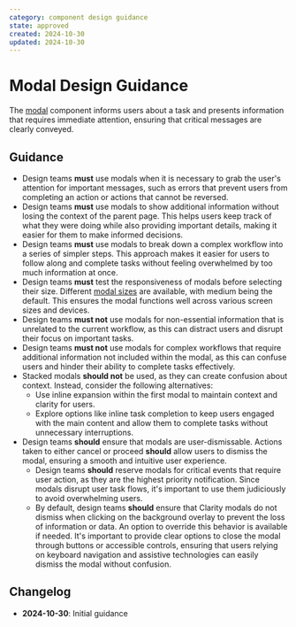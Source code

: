 ```yaml
---
category: component design guidance
state: approved
created: 2024-10-30
updated: 2024-10-30
---
```


# Modal Design Guidance

The [modal](https://clarity.design/documentation/modal) component informs users about a task and presents information that requires immediate attention, ensuring that critical messages are clearly conveyed.

## Guidance

- Design teams **must** use modals when it is necessary to grab the user's attention for important messages, such as errors that prevent users from completing an action or actions that cannot be reversed.
- Design teams **must** use modals to show additional information without losing the context of the parent page. This helps users keep track of what they were doing while also providing important details, making it easier for them to make informed decisions.
- Design teams **must** use modals to break down a complex workflow into a series of simpler steps. This approach makes it easier for users to follow along and complete tasks without feeling overwhelmed by too much information at once.
- Design teams **must** test the responsiveness of modals before selecting their size. Different [modal sizes](https://clarity.design/documentation/modal#sizes) are available, with medium being the default. This ensures the modal functions well across various screen sizes and devices.
- Design teams **must not** use modals for non-essential information that is unrelated to the current workflow, as this can distract users and disrupt their focus on important tasks.
- Design teams **must not** use modals for complex workflows that require additional information not included within the modal, as this can confuse users and hinder their ability to complete tasks effectively.
- Stacked modals **should not** be used, as they can create confusion about context. Instead, consider the following alternatives:
  - Use inline expansion within the first modal to maintain context and clarity for users.
  - Explore options like inline task completion to keep users engaged with the main content and allow them to complete tasks without unnecessary interruptions.
- Design teams **should** ensure that modals are user-dismissable. Actions taken to either cancel or proceed **should** allow users to dismiss the modal, ensuring a smooth and intuitive user experience.
  - Design teams **should** reserve modals for critical events that require user action, as they are the highest priority notification. Since modals disrupt user task flows, it's important to use them judiciously to avoid overwhelming users.
  - By default, design teams **should** ensure that Clarity modals do not dismiss when clicking on the background overlay to prevent the loss of information or data. An option to override this behavior is available if needed. It's important to provide clear options to close the modal through buttons or accessible controls, ensuring that users relying on keyboard navigation and assistive technologies can easily dismiss the modal without confusion.

## Changelog

- **2024-10-30**: Initial guidance
